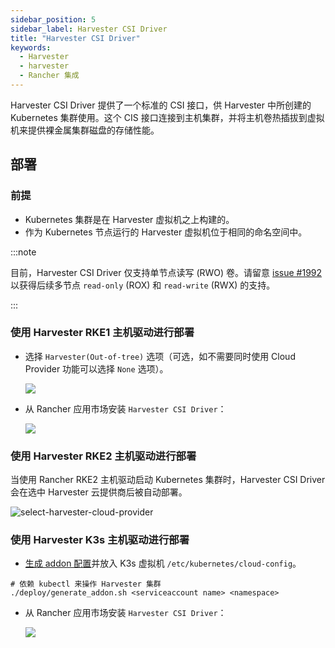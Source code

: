 ```yaml
---
sidebar_position: 5
sidebar_label: Harvester CSI Driver
title: "Harvester CSI Driver"
keywords:
  - Harvester
  - harvester
  - Rancher 集成
---
```


Harvester CSI Driver 提供了一个标准的 CSI 接口，供 Harvester 中所创建的 Kubernetes 集群使用。这个 CIS 接口连接到主机集群，并将主机卷热插拔到虚拟机来提供裸金属集群磁盘的存储性能。

## 部署

### 前提

- Kubernetes 集群是在 Harvester 虚拟机之上构建的。
- 作为 Kubernetes 节点运行的 Harvester 虚拟机位于相同的命名空间中。

:::note

目前，Harvester CSI Driver 仅支持单节点读写 (RWO) 卷。请留意 [issue #1992](https://github.com/harvester/harvester/issues/1992) 以获得后续多节点 `read-only` (ROX) 和 `read-write` (RWX) 的支持。

:::

### 使用 Harvester RKE1 主机驱动进行部署

- 选择 `Harvester(Out-of-tree)` 选项（可选，如不需要同时使用 Cloud Provider 功能可以选择 `None` 选项）。

   ![](/img/v1.1/rancher/rke-cloud-provider.png)

- 从 Rancher 应用市场安装 `Harvester CSI Driver`：

   ![](/img/v1.1/rancher/install-harvester-csi-driver.png)


### 使用 Harvester RKE2 主机驱动进行部署

当使用 Rancher RKE2 主机驱动启动 Kubernetes 集群时，Harvester CSI Driver 会在选中 Harvester 云提供商后被自动部署。

![select-harvester-cloud-provider](/img/v1.1/rancher/rke2-cloud-provider.png)

### 使用 Harvester K3s 主机驱动进行部署

- [生成 addon 配置](https://github.com/harvester/harvester-csi-driver/blob/master/deploy/generate_addon_csi.sh)并放入 K3s 虚拟机 `/etc/kubernetes/cloud-config`。

```
# 依赖 kubectl 来操作 Harvester 集群
./deploy/generate_addon.sh <serviceaccount name> <namespace>
```

- 从 Rancher 应用市场安装 `Harvester CSI Driver`：

   ![](/img/v1.1/rancher/install-harvester-csi-driver-in-k3s.png)
